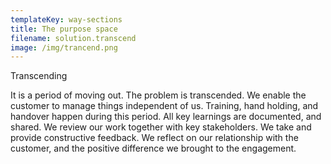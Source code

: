 ```yaml
---
templateKey: way-sections
title: The purpose space
filename: solution.transcend
image: /img/trancend.png
---
```


Transcending

It is a period of moving out. The problem is transcended. We enable the customer to manage things independent of us. Training, hand holding, and handover happen during this period. All key learnings are documented, and shared. We review our work together with key stakeholders. We take and provide constructive feedback. We reflect on our relationship with the customer, and the positive difference we brought to the engagement.
